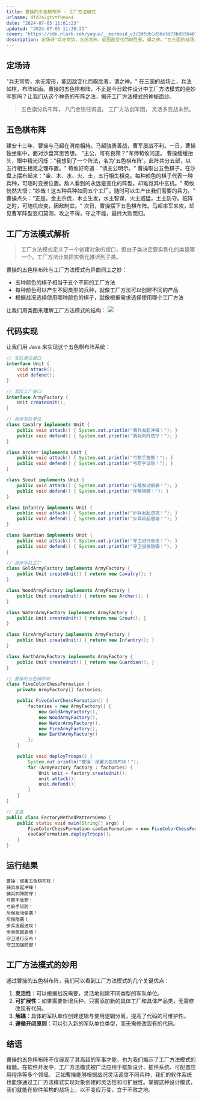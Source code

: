 ```yaml
---
title: 曹操的五色棋布阵 - 工厂方法模式
urlname: dfd7a2gtvtf9mue4
date: "2024-07-05 11:01:23"
updated: "2024-07-05 11:30:21"
cover: "https://cdn.nlark.com/yuque/__mermaid_v3/2d5db1d86e3d73bd936407244ef2d204.svg"
description: 定场诗"兵无常势，水无常形，能因敌变化而取胜者，谓之神。"在三国的战场上，兵法如棋，布阵如画。曹操的五色棋布阵，不正是今日软件设计中工厂方法模式的绝妙写照吗？让我们从这个神奇的布阵之法，揭开工厂方法模式的神秘面纱。五色旗分兵布阵，八门金锁任调遣。工厂方法创军团，灵活多变战未然。五色棋布阵建安十...
---
```


## 定场诗

"兵无常势，水无常形，能因敌变化而取胜者，谓之神。"
在三国的战场上，兵法如棋，布阵如画。曹操的五色棋布阵，不正是今日软件设计中工厂方法模式的绝妙写照吗？让我们从这个神奇的布阵之法，揭开工厂方法模式的神秘面纱。

> 五色旗分兵布阵，
> 八门金锁任调遣。
> 工厂方法创军团，
> 灵活多变战未然。

## 五色棋布阵

建安十三年，曹操与马超在渭南相持。马超骁勇善战，曹军屡战不利。一日，曹操独坐帐中，面对沙盘冥思苦想。
"主公，可有良策？"军师荀攸问道。
曹操缓缓抬头，眼中精光闪烁："我想到了一个阵法，名为'五色棋布阵'。此阵共分五部，以五行相生相克之理布置。"
荀攸好奇道："请主公明示。"
曹操取出五色棋子，在沙盘上摆布起来："金、木、水、火、土，五行相生相克。每种颜色的棋子代表一种兵种，可随时变换位置。敌人看到的永远是变化的阵型，却难觉其中玄机。"
荀攸恍然大悟："妙哉！这五种兵种如同五个工厂，随时可以生产出我们需要的兵力。"
曹操点头："正是。金主杀伐，木主生发，水主智谋，火主威猛，土主防守。临阵之时，可随机应变，因敌制宜。"
次日，曹操摆下五色棋布阵。马超率军来攻，却见曹军阵型变幻莫测，攻之不得，守之不能，最终大败而归。

## 工厂方法模式解析

> 工厂方法模式定义了一个创建对象的接口，但由子类决定要实例化的类是哪一个。工厂方法让类把实例化推迟到子类。

曹操的五色棋布阵与工厂方法模式有异曲同工之妙：

- 五种颜色的棋子相当于五个不同的工厂方法
- 每种颜色可以产生不同类型的兵种，就像工厂方法可以创建不同的产品
- 根据战况选择使用哪种颜色的棋子，就像根据需求选择使用哪个工厂方法

让我们用类图来理解工厂方法模式的结构：
![](https://oss1.aistar.cool/elog-offer-now/9b22e4445c27211e42d97f5b9d25b2b1.svg)

## 代码实现

让我们用 Java 来实现这个五色棋布阵系统：

```java
// 军队单位接口
interface Unit {
    void attack();
    void defend();
}

// 军队工厂接口
interface ArmyFactory {
    Unit createUnit();
}

// 具体军队单位
class Cavalry implements Unit {
    public void attack() { System.out.println("骑兵发起冲锋！"); }
    public void defend() { System.out.println("骑兵列阵防守！"); }
}

class Archer implements Unit {
    public void attack() { System.out.println("弓箭手放箭！"); }
    public void defend() { System.out.println("弓箭手设防！"); }
}

class Scout implements Unit {
    public void attack() { System.out.println("斥候发动偷袭！"); }
    public void defend() { System.out.println("斥候隐蔽！"); }
}

class Infantry implements Unit {
    public void attack() { System.out.println("步兵发起进攻！"); }
    public void defend() { System.out.println("步兵筑起盾墙！"); }
}

class Guardian implements Unit {
    public void attack() { System.out.println("守卫进行反击！"); }
    public void defend() { System.out.println("守卫加强防御！"); }
}

// 具体军队工厂
class GoldArmyFactory implements ArmyFactory {
    public Unit createUnit() { return new Cavalry(); }
}

class WoodArmyFactory implements ArmyFactory {
    public Unit createUnit() { return new Archer(); }
}

class WaterArmyFactory implements ArmyFactory {
    public Unit createUnit() { return new Scout(); }
}

class FireArmyFactory implements ArmyFactory {
    public Unit createUnit() { return new Infantry(); }
}

class EarthArmyFactory implements ArmyFactory {
    public Unit createUnit() { return new Guardian(); }
}

// 曹操的五色棋布阵
class FiveColorChessFormation {
    private ArmyFactory[] factories;

    public FiveColorChessFormation() {
        factories = new ArmyFactory[] {
            new GoldArmyFactory(),
            new WoodArmyFactory(),
            new WaterArmyFactory(),
            new FireArmyFactory(),
            new EarthArmyFactory()
        };
    }

    public void deployTroops() {
        System.out.println("曹操：部署五色棋布阵！");
        for (ArmyFactory factory : factories) {
            Unit unit = factory.createUnit();
            unit.attack();
            unit.defend();
        }
    }
}

// 主类
public class FactoryMethodPatternDemo {
    public static void main(String[] args) {
        FiveColorChessFormation caoCaoFormation = new FiveColorChessFormation();
        caoCaoFormation.deployTroops();
    }
}
```

## 运行结果

```
曹操：部署五色棋布阵！
骑兵发起冲锋！
骑兵列阵防守！
弓箭手放箭！
弓箭手设防！
斥候发动偷袭！
斥候隐蔽！
步兵发起进攻！
步兵筑起盾墙！
守卫进行反击！
守卫加强防御！
```

## 工厂方法模式的妙用

通过曹操的五色棋布阵，我们可以看到工厂方法模式的几个关键优点：

1. **灵活性**：可以根据战况需要，灵活地创建不同类型的军队单位。
2. **可扩展性**：如果需要新增兵种，只需添加新的具体工厂和具体产品类，无需修改现有代码。
3. **解耦**：具体的军队单位创建逻辑与使用逻辑分离，提高了代码的可维护性。
4. **遵循开闭原则**：可以引入新的军队单位类型，而无需修改现有的代码。

## 结语

曹操的五色棋布阵不仅展现了其高超的军事才能，也为我们揭示了工厂方法模式的精髓。在软件开发中，工厂方法模式被广泛应用于框架设计、插件系统、可配置应用程序等多个领域。
正如曹操能够根据战况灵活调度不同兵种，我们的软件系统也能够通过工厂方法模式实现对象创建的灵活性和可扩展性。掌握这种设计模式，我们就能在软件架构的战场上，以不变应万变，立于不败之地。
